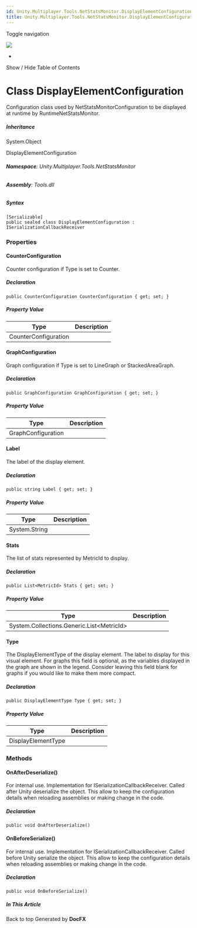 ```yaml
---
id: Unity.Multiplayer.Tools.NetStatsMonitor.DisplayElementConfiguration
title: Unity.Multiplayer.Tools.NetStatsMonitor.DisplayElementConfiguration
---
```


<div id="wrapper">

<div>

<div class="container">

<div class="navbar-header">

Toggle navigation

<img src="../logo.svg" id="logo" class="svg" />

</div>

<div id="navbar" class="collapse navbar-collapse">

<div class="form-group">

</div>

</div>

</div>

<div class="subnav navbar navbar-default">

<div id="breadcrumb" class="container hide-when-search">

-   

</div>

</div>

</div>

<div class="container body-content hide-when-search" role="main">

<div class="sidenav hide-when-search">

Show / Hide Table of Contents

<div id="sidetoggle" class="sidetoggle collapse">

<div id="sidetoc">

</div>

</div>

</div>

<div class="article row grid-right">

<div class="col-md-10">

# Class DisplayElementConfiguration

<div class="markdown level0 summary">

Configuration class used by NetStatsMonitorConfiguration to be displayed
at runtime by RuntimeNetStatsMonitor.

</div>

<div class="markdown level0 conceptual">

</div>

<div class="inheritance">

##### Inheritance

<div class="level0">

System.Object

</div>

<div class="level1">

DisplayElementConfiguration

</div>

</div>

###### **Namespace**: Unity.Multiplayer.Tools.NetStatsMonitor

###### **Assembly**: Tools.dll

##### Syntax

<div class="codewrapper">

``` lang-csharp
[Serializable]
public sealed class DisplayElementConfiguration : ISerializationCallbackReceiver
```

</div>

### Properties

#### CounterConfiguration

<div class="markdown level1 summary">

Counter configuration if Type is set to Counter.

</div>

<div class="markdown level1 conceptual">

</div>

##### Declaration

<div class="codewrapper">

``` lang-csharp
public CounterConfiguration CounterConfiguration { get; set; }
```

</div>

##### Property Value

| Type                 | Description |
|----------------------|-------------|
| CounterConfiguration |             |

#### GraphConfiguration

<div class="markdown level1 summary">

Graph configuration if Type is set to LineGraph or StackedAreaGraph.

</div>

<div class="markdown level1 conceptual">

</div>

##### Declaration

<div class="codewrapper">

``` lang-csharp
public GraphConfiguration GraphConfiguration { get; set; }
```

</div>

##### Property Value

| Type               | Description |
|--------------------|-------------|
| GraphConfiguration |             |

#### Label

<div class="markdown level1 summary">

The label of the display element.

</div>

<div class="markdown level1 conceptual">

</div>

##### Declaration

<div class="codewrapper">

``` lang-csharp
public string Label { get; set; }
```

</div>

##### Property Value

| Type          | Description |
|---------------|-------------|
| System.String |             |

#### Stats

<div class="markdown level1 summary">

The list of stats represented by MetricId to display.

</div>

<div class="markdown level1 conceptual">

</div>

##### Declaration

<div class="codewrapper">

``` lang-csharp
public List<MetricId> Stats { get; set; }
```

</div>

##### Property Value

| Type                                        | Description |
|---------------------------------------------|-------------|
| System.Collections.Generic.List\<MetricId\> |             |

#### Type

<div class="markdown level1 summary">

The DisplayElementType of the display element. The label to display for
this visual element. For graphs this field is optional, as the variables
displayed in the graph are shown in the legend. Consider leaving this
field blank for graphs if you would like to make them more compact.

</div>

<div class="markdown level1 conceptual">

</div>

##### Declaration

<div class="codewrapper">

``` lang-csharp
public DisplayElementType Type { get; set; }
```

</div>

##### Property Value

| Type               | Description |
|--------------------|-------------|
| DisplayElementType |             |

### Methods

#### OnAfterDeserialize()

<div class="markdown level1 summary">

For internal use. Implementation for ISerializationCallbackReceiver.
Called after Unity deserialize the object. This allow to keep the
configuration details when reloading assemblies or making change in the
code.

</div>

<div class="markdown level1 conceptual">

</div>

##### Declaration

<div class="codewrapper">

``` lang-csharp
public void OnAfterDeserialize()
```

</div>

#### OnBeforeSerialize()

<div class="markdown level1 summary">

For internal use. Implementation for ISerializationCallbackReceiver.
Called before Unity serialize the object. This allow to keep the
configuration details when reloading assemblies or making change in the
code.

</div>

<div class="markdown level1 conceptual">

</div>

##### Declaration

<div class="codewrapper">

``` lang-csharp
public void OnBeforeSerialize()
```

</div>

</div>

<div class="hidden-sm col-md-2" role="complementary">

<div class="sideaffix">

<div class="contribution">

</div>

##### In This Article

<div>

</div>

</div>

</div>

</div>

</div>

<div class="grad-bottom">

</div>

<div class="footer">

<div class="container">

Back to top Generated by **DocFX**

</div>

</div>

</div>
